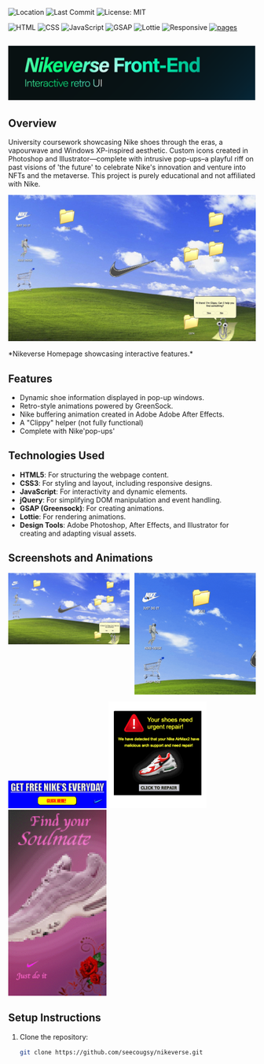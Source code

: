 ![Location](https://img.shields.io/badge/Location-Brisbane%2C%20Australia-lightgrey.svg)
![Last Commit](https://img.shields.io/github/last-commit/<user>/<repo>)
![License: MIT](https://img.shields.io/badge/License-MIT-yellow.svg)

![HTML](https://img.shields.io/badge/HTML5-E34F26?logo=html5&logoColor=white)
![CSS](https://img.shields.io/badge/CSS3-1572B6?logo=css3&logoColor=white)
![JavaScript](https://img.shields.io/badge/JavaScript-F7DF1E?logo=javascript&logoColor=black)
![GSAP](https://img.shields.io/badge/GSAP-88CE02?logo=greensock&logoColor=white)
![Lottie](https://img.shields.io/badge/Lottie-0096D8?logo=lottie&logoColor=white)
![Responsive](https://img.shields.io/badge/Responsive-Mobile--first-5cb85c.svg)
[![pages](https://img.shields.io/badge/View%20Demo-GitHub%20Pages-121013?logo=github)](https://seecougsy.github.io/Nikeverse/)


![Project Banner Nikeverse fron-end](assets/images/nikeverse_readme_banner.png)
---
## Overview
University coursework showcasing Nike shoes through the eras, a vapourwave and Windows XP-inspired aesthetic. Custom icons created in Photoshop and Illustrator—complete with intrusive pop-ups–a playful riff on past visions of 'the future' to celebrate Nike's innovation and venture into NFTs and the metaverse. This project is purely educational and not affiliated with Nike.

<p align="left">
<img src="assets/images/nikeverse_homepage.jpg" alt="Nikeverse Homepage" width="800">

</p>
*Nikeverse Homepage showcasing interactive features.*

## Features
- Dynamic shoe information displayed in pop-up windows.
- Retro-style animations powered by GreenSock.
- Nike buffering animation created in Adobe Adobe After Effects.
- A "Clippy" helper (not fully functional)
- Complete with Nike'pop-ups'

## Technologies Used
- **HTML5**: For structuring the webpage content.  
- **CSS3**: For styling and layout, including responsive designs.  
- **JavaScript**: For interactivity and dynamic elements.  
- **jQuery**: For simplifying DOM manipulation and event handling.  
- **GSAP (Greensock)**: For creating animations.  
- **Lottie**: For rendering animations.  
- **Design Tools**: Adobe Photoshop, After Effects, and Illustrator for creating and adapting visual assets.  

## Screenshots and Animations
<div style="display: grid; grid-template-columns: repeat(2, 1fr); gap: 10px;">
  <img src="assets/images/nikeverse_homepage.jpg" alt="Nikeverse Homepage" width="800">
  <img src="assets/gifs/Icon_animation.gif" alt="Icon Animation" width="800">
</div>
<p float="left">
  <img src="assets/gifs/P0.gif" width="200" />
  <img src="assets/gifs/P1.gif" width="200" />
  <img src="assets/gifs/P2.gif" width="200" />
</p>

## Setup Instructions
1. Clone the repository:
   ```bash
   git clone https://github.com/seecougsy/nikeverse.git

